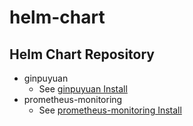 # helm-chart

## Helm Chart Repository

* ginpuyuan
  * See [ginpuyuan Install](./ginpuyuan/README.md)
* prometheus-monitoring
  * See [prometheus-monitoring Install](./prometheus-monitoring/README.md)
